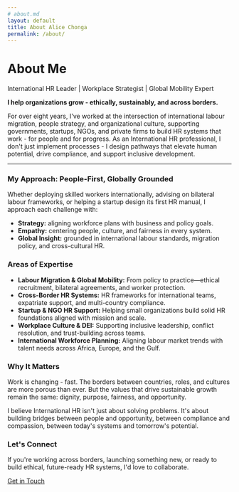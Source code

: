 ```yaml
---
# about.md
layout: default
title: About Alice Chonga
permalink: /about/
---
```


<div class="page-header">
  <h1>About Me</h1>
  <p class="subtitle">International HR Leader | Workplace Strategist | Global
  Mobility Expert</p>
</div>

<div class="content">
  <p><strong>I help organizations grow - ethically, sustainably, and across borders.</strong></p>
  <p>For over eight years, I've worked at the intersection of international
  labour migration, people strategy, and organizational culture, supporting
  governments, startups, NGOs, and private firms to build HR systems that work -
  for people and for progress. As an International HR professional, I don't just
  implement processes - I design pathways that elevate human potential, drive
  compliance, and support inclusive development.</p>

  <hr>

  <h3>My Approach: People-First, Globally Grounded</h3>
  <p>Whether deploying skilled workers internationally, advising on bilateral
  labour frameworks, or helping a startup design its first HR manual, I approach
  each challenge with:</p>
  <ul class="approach-list">
    <li><strong>Strategy:</strong> aligning workforce plans with business and
  policy goals.</li>
    <li><strong>Empathy:</strong> centering people, culture, and fairness in
  every system.</li>
    <li><strong>Global Insight:</strong> grounded in international labour
  standards, migration policy, and cross-cultural HR.</li>
  </ul>

  <h3>Areas of Expertise</h3>
  <ul class="expertise-list">
    <li><strong>Labour Migration & Global Mobility:</strong> From policy to
  practice—ethical recruitment, bilateral agreements, and worker
  protection.</li>
    <li><strong>Cross-Border HR Systems:</strong> HR frameworks for
  international teams, expatriate support, and multi-country compliance.</li>
    <li><strong>Startup & NGO HR Support:</strong> Helping small organizations
  build solid HR foundations aligned with mission and scale.</li>
    <li><strong>Workplace Culture & DEI:</strong> Supporting inclusive
  leadership, conflict resolution, and trust-building across teams.</li>
    <li><strong>International Workforce Planning:</strong> Aligning labour
  market trends with talent needs across Africa, Europe, and the Gulf.</li>
  </ul>

  <h3>Why It Matters</h3>
  <p>Work is changing - fast. The borders between countries, roles, and cultures
  are more porous than ever. But the values that drive sustainable growth remain
  the same: dignity, purpose, fairness, and opportunity.</p>
  <p>I believe International HR isn't just about solving problems. It's about
  building bridges between people and opportunity, between compliance and
  compassion, between today's systems and tomorrow's potential.</p>

  <div class="cta-section">
    <h3>Let's Connect</h3>
    <p>If you're working across borders, launching something new, or ready to
    build ethical, future-ready HR systems, I'd love to collaborate.</p>
    <a href="/contact/" class="btn btn-primary">Get in Touch</a>
  </div>
</div>
